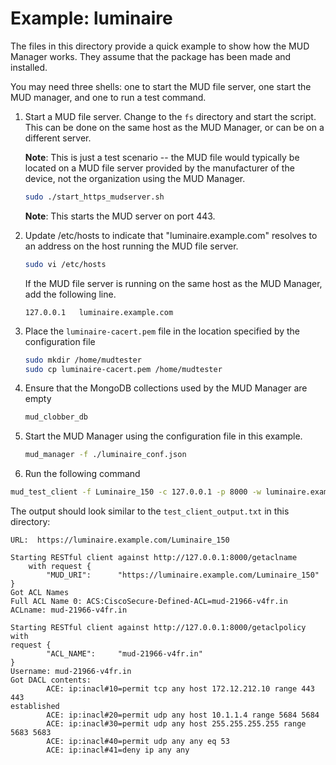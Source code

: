 # Example: luminaire

The files in this directory provide a quick example to show how the MUD
Manager works. They assume that the package has been made and installed.

You may need three shells: one to start the MUD file server, one start the
MUD manager, and one to run a test command.

1. Start a MUD file server. Change to the `fs` directory and start the
script. This can be done on the same host as the MUD Manager, or can be on a
different server. 

    **Note**: This is just a test scenario -- the MUD file would
    typically be located on a MUD file server provided by the manufacturer of
    the device, not the organization using the MUD Manager.
    
    ```bash
    sudo ./start_https_mudserver.sh
    ```

    **Note**: This starts the MUD server on port 443.

2. Update /etc/hosts to indicate that "luminaire.example.com" resolves to
an address on the host running the MUD file server.

    ```bash
    sudo vi /etc/hosts
    ```

    If the MUD file server is running on the same host as the MUD Manager,
    add the following line.
    
    ```
    127.0.0.1	luminaire.example.com
    ```

3. Place the `luminaire-cacert.pem` file in the location specified by the 
configuration file

    ```bash
    sudo mkdir /home/mudtester 
    sudo cp luminaire-cacert.pem /home/mudtester
    ```

4. Ensure that the MongoDB collections used by the MUD Manager are empty

    ```bash
    mud_clobber_db
    ```

5. Start the MUD Manager using the configuration file in this example.

    ```bash
    mud_manager -f ./luminaire_conf.json
    ```

6. Run the following command

```bash
mud_test_client -f Luminaire_150 -c 127.0.0.1 -p 8000 -w luminaire.example.com
```

The output should look similar to the `test_client_output.txt` in this 
directory:

```
URL:  https://luminaire.example.com/Luminaire_150

Starting RESTful client against http://127.0.0.1:8000/getaclname
    with request {
        "MUD_URI":      "https://luminaire.example.com/Luminaire_150"
}
Got ACL Names
Full ACL Name 0: ACS:CiscoSecure-Defined-ACL=mud-21966-v4fr.in
ACLname: mud-21966-v4fr.in

Starting RESTful client against http://127.0.0.1:8000/getaclpolicy with
request {
        "ACL_NAME":     "mud-21966-v4fr.in"
}
Username: mud-21966-v4fr.in
Got DACL contents:
        ACE: ip:inacl#10=permit tcp any host 172.12.212.10 range 443 443
established
        ACE: ip:inacl#20=permit udp any host 10.1.1.4 range 5684 5684
        ACE: ip:inacl#30=permit udp any host 255.255.255.255 range 5683 5683
        ACE: ip:inacl#40=permit udp any any eq 53
        ACE: ip:inacl#41=deny ip any any
```

